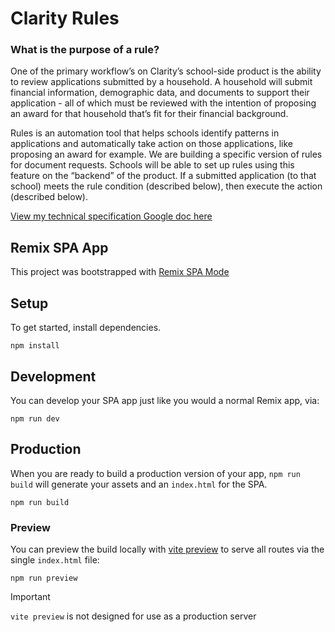 # Clarity Rules
### What is the purpose of a rule?

One of the primary workflow’s on Clarity’s school-side product is the ability to review applications submitted by a household. A household will submit financial information, demographic data, and documents to support their application - all of which must be reviewed with the intention of proposing an award for that household that’s fit for their financial background.

Rules is an automation tool that helps schools identify patterns in applications and automatically take action on those applications, like proposing an award for example. We are building a specific version of rules for document requests. Schools will be able to set up rules using this feature on the “backend” of the product. If a submitted application (to that school) meets the rule condition (described below), then execute the action (described below).


[View my technical specification Google doc here](https://docs.google.com/document/d/1PjOkwtvmoq5jzlvF-FF1H0PG2enERwMAhT8Pbe4cV_g/edit?usp=sharing)


## Remix SPA App

This project was bootstrapped with [Remix SPA Mode](https://remix.run/docs/en/main/guides/spa-mode)

## Setup

To get started, install dependencies.

```shellscript
npm install
```

## Development

You can develop your SPA app just like you would a normal Remix app, via:

```shellscript
npm run dev
```

## Production

When you are ready to build a production version of your app, `npm run build` will generate your assets and an `index.html` for the SPA.

```shellscript
npm run build
```

### Preview

You can preview the build locally with [vite preview](https://vitejs.dev/guide/cli#vite-preview) to serve all routes via the single `index.html` file:

```shellscript
npm run preview
```

> [!IMPORTANT]
>
> `vite preview` is not designed for use as a production server
